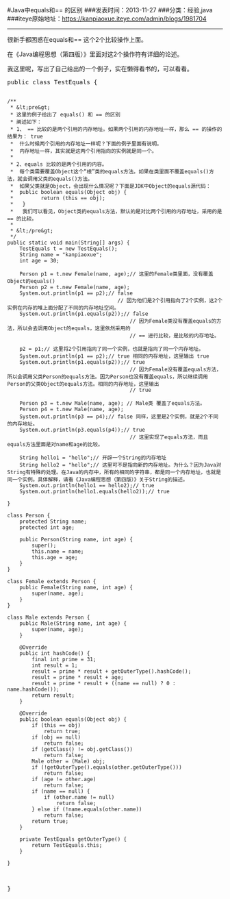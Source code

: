 #Java中equals和== 的区别
###发表时间：2013-11-27
###分类：经验,java
###iteye原始地址：<a href="https://kanpiaoxue.iteye.com/admin/blogs/1981704" target="_blank">https://kanpiaoxue.iteye.com/admin/blogs/1981704</a>

---

<div class="iteye-blog-content-contain" style="font-size: 14px;"> 
 <p>很新手都困惑在equals和== 这个2个比较操作上面。</p> 
 <p>在《Java编程思想（第四版）》里面对这2个操作符有详细的论述。</p> 
 <p>我这里呢，写出了自己给出的一个例子，实在懒得看书的，可以看看。</p> 
 <pre name="code" class="java">public class TestEquals {

	/**
	 * &lt;pre&gt;
	 * 这里的例子给出了 equals() 和 == 的区别
	 * 阐述如下：
	 * 1、 == 比较的是两个引用的内存地址。如果两个引用的内存地址一样，那么 == 的操作的结果为： true
	 * 	什么时候两个引用的内存地址一样呢？下面的例子里面有说明。
	 *  内存地址一样，其实就是这两个引用指向的实例就是同一个。
	 *  
	 * 2、equals 比较的是两个引用的内容。
	 * 	每个类需要覆盖Object这个“根”类的equals方法。如果在类里面不覆盖equals()方法，就会调用父类的equals()方法。
	 *  如果父类就是Object，会出现什么情况呢？下面是JDK中Object的equals源代码：
	 *  public boolean equals(Object obj) {
	 *         return (this == obj);
	 *   }
	 *   我们可以看见，Object类的equals方法，默认的是对比两个引用的内存地址，采用的是 == 的比较。
	 * 
	 * &lt;/pre&gt;
	 */
	public static void main(String[] args) {
		TestEquals t = new TestEquals();
		String name = "kanpiaoxue";
		int age = 30;

		Person p1 = t.new Female(name, age);// 这里的Female类里面，没有覆盖Object的equals()
		Person p2 = t.new Female(name, age);
		System.out.println(p1 == p2);// false
										// 因为他们是2个引用指向了2个实例，这2个实例在内存的堆上面分配了不同的内存地址空间。
		System.out.println(p1.equals(p2));// false
											// 因为Female类没有覆盖equals的方法，所以会去调用Object的equals，这里依然采用的
											// == 进行比较，是比较的内存地址。

		p2 = p1;// 这里将2个引用指向了同一个实例，也就是指向了同一个内存地址。
		System.out.println(p1 == p2);// true 相同的内存地址，这里输出 true
		System.out.println(p1.equals(p2));// true
											// 因为Female没有覆盖equals方法，所以会调用父类Person的equals方法。因为Person也没有覆盖equals，所以继续调用Person的父类Object的equals方法。相同的内存地址，这里输出
											// true

		Person p3 = t.new Male(name, age); // Male类 覆盖了equals方法。
		Person p4 = t.new Male(name, age);
		System.out.println(p3 == p4);// false 同样，这里是2个实例，就是2个不同的内存地址。
		System.out.println(p3.equals(p4));// true
											// 这里实现了equals方法，而且equals方法里面是对name和age的比较。

		String hello1 = "hello";// 开辟一个String的内存地址
		String hello2 = "hello";// 这里可不是指向新的内存地址。为什么？因为Java对String有特殊的处理。在Java的内存中，所有的相同的字符串，都是同一个内存地址，也就是同一个实例。具体解释，请看《Java编程思想（第四版）》关于String的描述。
		System.out.println(hello1 == hello2);// true
		System.out.println(hello1.equals(hello2));// true

	}

	class Person {
		protected String name;
		protected int age;

		public Person(String name, int age) {
			super();
			this.name = name;
			this.age = age;
		}
	}

	class Female extends Person {
		public Female(String name, int age) {
			super(name, age);
		}
	}

	class Male extends Person {
		public Male(String name, int age) {
			super(name, age);
		}

		@Override
		public int hashCode() {
			final int prime = 31;
			int result = 1;
			result = prime * result + getOuterType().hashCode();
			result = prime * result + age;
			result = prime * result + ((name == null) ? 0 : name.hashCode());
			return result;
		}

		@Override
		public boolean equals(Object obj) {
			if (this == obj)
				return true;
			if (obj == null)
				return false;
			if (getClass() != obj.getClass())
				return false;
			Male other = (Male) obj;
			if (!getOuterType().equals(other.getOuterType()))
				return false;
			if (age != other.age)
				return false;
			if (name == null) {
				if (other.name != null)
					return false;
			} else if (!name.equals(other.name))
				return false;
			return true;
		}

		private TestEquals getOuterType() {
			return TestEquals.this;
		}

	}

}</pre> 
 <p>&nbsp;</p> 
</div>